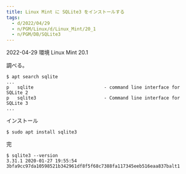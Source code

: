 ```yaml
---
title: Linux Mint に SQLite3 をインストールする
tags:
  - d/2022/04/29
  - n/PGM/Linux/d/Linux_Mint/20_1
  - n/PGM/DB/SQLite3
---
```


2022-04-29 環境 Linux Mint 20.1

調べる。

```console
$ apt search sqlite
...
p   sqlite                          - command line interface for SQLite 2
p   sqlite3                         - Command line interface for SQLite 3
...
```


インストール

```console
$ sudo apt install sqlite3
```


完

```console
$ sqlite3 --version
3.31.1 2020-01-27 19:55:54 3bfa9cc97da10598521b342961df8f5f68c7388fa117345eeb516eaa837balt1
```

